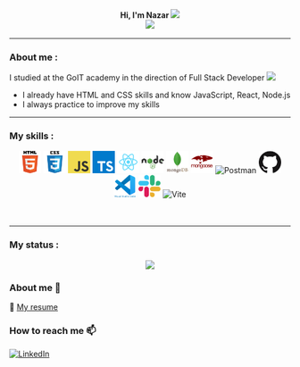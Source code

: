 <div align="center" ><b>Hi, I'm Nazar </b> <img src="https://media.giphy.com/media/v1.Y2lkPTc5MGI3NjExMGJhdnh0YWRzOW12dXg1b3V5c21pcHdiamY4YXExb3ZjdnI0Znl5aiZlcD12MV9pbnRlcm5hbF9naWZfYnlfaWQmY3Q9cw/hvRJCLFzcasrR4ia7z/giphy.gif"  width="30px"/> </div>

<div id="header" align="center">
<img src="https://i.giphy.com/media/v1.Y2lkPTc5MGI3NjExeHA4MWIxcm9mMWF2eGhzdHhhNngyb3p3c3h0Nm0yMHZ2cjA4cnllaSZlcD12MV9pbnRlcm5hbF9naWZfYnlfaWQmY3Q9Zw/a9d3bbcM3ImXe/giphy.gif" width="150" />
</div>

---

### About me :
I studied at the GoIT academy in the direction of Full Stack Developer <img src="https://media.giphy.com/media/WUlplcMpOCEmTGBtBW/giphy.gif" width="30"> <br>
- I already have HTML and CSS skills and know JavaScript, React, Node.js <br>
- I always practice to improve my skills

---

### My skills :
<div align='center'>
<img  alt="HTML5" width="40px" src="https://raw.githubusercontent.com/github/explore/80688e429a7d4ef2fca1e82350fe8e3517d3494d/topics/html/html.png" />
<img  alt="CSS3" width="40px" src="https://raw.githubusercontent.com/github/explore/80688e429a7d4ef2fca1e82350fe8e3517d3494d/topics/css/css.png" />
<img  alt="JavaScript" width="40px" src="https://raw.githubusercontent.com/github/explore/80688e429a7d4ef2fca1e82350fe8e3517d3494d/topics/javascript/javascript.png" />
<img  alt="TypeScript" width="40px" src="https://raw.githubusercontent.com/github/explore/80688e429a7d4ef2fca1e82350fe8e3517d3494d/topics/typescript/typescript.png" />
<img  alt="React" width="40px" src="https://raw.githubusercontent.com/github/explore/80688e429a7d4ef2fca1e82350fe8e3517d3494d/topics/react/react.png" />
<img alt="NodeJs" width="40" height="40" src="https://raw.githubusercontent.com/devicons/devicon/master/icons/nodejs/nodejs-original-wordmark.svg"  />
<img alt="MongoDB"  width="40" height="40" src="https://raw.githubusercontent.com/devicons/devicon/master/icons/mongodb/mongodb-original-wordmark.svg" />
<img alt="Mongoose" width="40" height="40" src="https://raw.githubusercontent.com/devicons/devicon/6910f0503efdd315c8f9b858234310c06e04d9c0/icons/mongoose/mongoose-original-wordmark.svg"  />
<img alt="Postman" width="40" height="40" src="https://www.vectorlogo.zone/logos/getpostman/getpostman-icon.svg"  />
<img  alt="GitHub" width="40px" src="https://raw.githubusercontent.com/github/explore/78df643247d429f6cc873026c0622819ad797942/topics/github/github.png" />
<img  alt="Visual Studio Code" width="40px" src="https://github.com/devicons/devicon/blob/master/icons/vscode/vscode-original-wordmark.svg" />
<img  alt="Slack" width="40px" src="https://github.com/devicons/devicon/blob/master/icons/slack/slack-original.svg" />
<img  alt="Vite" width="40px" src="https://github.com/goitacademy/vanilla-app-template/blob/main/src/public/favicon.svg" />
</div> <br> <br>

---

### My status :
<div align="center">
  <a href="https://github.com/anuraghazra/github-readme-stats">
    <img align="center" src="https://github-readme-stats.vercel.app/api/top-langs/?username=NazarDia&layout=compact&bg_color=3a485e&text_color=ffffff" />
  </a>
</div>




### About me 📁

📎 <a href="https://www.linkedin.com/in/nazar-dia/overlay/1719765668463/single-media-viewer?type=DOCUMENT&profileId=ACoAAEdm1eIBPq4DM-yZztB5uRsHSiGixu783rg&lipi=urn%3Ali%3Apage%3Ad_flagship3_profile_view_base%3B0T5Ocs%2FaSt2LrDEw3XN5jQ%3D%3D" target="_blank">My resume</a>

### How to reach me 📫

<a href="https://www.linkedin.com/in/nazar-dia/" target="_blank"><img src="https://img.shields.io/badge/LinkedIn-%230077B5.svg?&style=flat-square&logo=linkedin&logoColor=white" alt="LinkedIn"></a>
